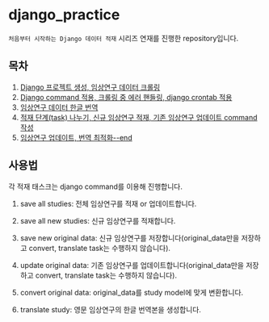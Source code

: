 # django_practice

`처음부터 시작하는 Django 데이터 적재` 시리즈 연재를 진행한 repository입니다.

## 목차
1. [Django 프로젝트 생성, 임상연구 데이터 크롤링](https://medium.com/humanscape-tech/처음부터-시작하는-django-데이터-적재-1-a4c9db3647d)
2. [Django command 적용, 크롤링 중 에러 핸들링, django crontab 적용](https://medium.com/humanscape-tech/처음부터-시작하는-django-데이터-적재-2-6cad7c562129)
3. [임상연구 데이터 한글 번역](https://medium.com/humanscape-tech/처음부터-시작하는-django-데이터-적재-3-6b72a98aeeb1)
4. [적재 단계(task) 나누기, 신규 임상연구 적재, 기존 임상연구 업데이트 command 작성](https://medium.com/humanscape-tech/처음부터-시작하는-django-데이터-적재-4-80a87621fdc5)
5. [임상연구 업데이트, 번역 최적화--end](https://medium.com/@june.333/처음부터-시작하는-django-데이터-적재-5-end-bf43b32a60f4)

## 사용법
각 적재 태스크는 django command를 이용해 진행합니다.

1. save all studies: 전체 임상연구를 적재 or 업데이트합니다.

2. save all new studies: 신규 임상연구를 적재합니다.

3. save new original data: 신규 임상연구를 저장합니다(original_data만을 저장하고 convert, translate task는 수행하지 않습니다).

4. update original data: 기존 임상연구를 업데이트합니다(original_data만을 저장하고 convert, translate task는 수행하지 않습니다).

5. convert original data: original_data를 study model에 맞게 변환합니다.    

6. translate study: 영문 임상연구의 한글 번역본을 생성합니다.


